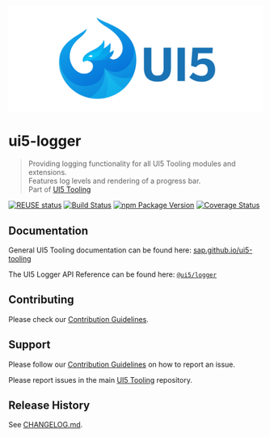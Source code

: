 ![UI5 icon](https://raw.githubusercontent.com/SAP/ui5-tooling/v3/docs/images/UI5_logo_wide.png)

# ui5-logger
> Providing logging functionality for all UI5 Tooling modules and extensions.  
> Features log levels and rendering of a progress bar.  
> Part of [UI5 Tooling](https://github.com/SAP/ui5-tooling)
 
[![REUSE status](https://api.reuse.software/badge/github.com/SAP/ui5-logger)](https://api.reuse.software/info/github.com/SAP/ui5-logger)
[![Build Status](https://dev.azure.com/sap/opensource/_apis/build/status/SAP.ui5-logger?branchName=v3)](https://dev.azure.com/sap/opensource/_build/latest?definitionId=37&branchName=v3)
[![npm Package Version](https://badge.fury.io/js/%40ui5%2Flogger.svg)](https://www.npmjs.com/package/@ui5/logger)
[![Coverage Status](https://coveralls.io/repos/github/SAP/ui5-logger/badge.svg)](https://coveralls.io/github/SAP/ui5-logger)

## Documentation
General UI5 Tooling documentation can be found here: [sap.github.io/ui5-tooling](https://sap.github.io/ui5-tooling/)

The UI5 Logger API Reference can be found here: [`@ui5/logger`](https://sap.github.io/ui5-tooling/v3/api/module-@ui5_logger.html)

## Contributing
Please check our [Contribution Guidelines](https://github.com/SAP/ui5-tooling/blob/v3/CONTRIBUTING.md).

## Support
Please follow our [Contribution Guidelines](https://github.com/SAP/ui5-tooling/blob/v3/CONTRIBUTING.md#report-an-issue) on how to report an issue.

Please report issues in the main [UI5 Tooling](https://github.com/SAP/ui5-tooling) repository.

## Release History
See [CHANGELOG.md](CHANGELOG.md).
